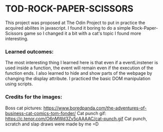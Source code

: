 # TOD-ROCK-PAPER-SCISSORS
This project was proposed at The Odin Project to put in practice the acquired 
abilites in javascript. I found it boring to do a simple Rock-Paper-Scissors
game so I changed it a bit with a cat's topic I found more interesting.

### Learned outcomes:
The most interesting thing I learned here is that even if a eventLinstener is 
used inside a function, the event will remain even if the execution of the
function ends.
I also learned to hide and show parts of the webpage by changing the display 
attribute.
I practiced the basic DOM manipulation using scripts.

### Credits for the images:
Boss cat pictures: https://www.boredpanda.com/the-adventures-of-business-cat-comics-tom-fonder/
Cat punch gif: https://c.tenor.com/O6nMWd3Zv5cAAAAC/cat-punch.gif
Cat punch, scratch and slap draws were made by me =D
